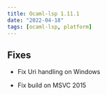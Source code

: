 ```yaml
---
title: Ocaml-lsp 1.11.1
date: "2022-04-18"
tags: [ocaml-lsp, platform]
---
```


## Fixes

- Fix Uri handling on Windows

- Fix build on MSVC 2015
